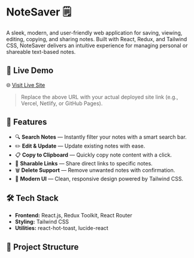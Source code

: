 # NoteSaver 🗒️

A sleek, modern, and user-friendly web application for saving, viewing, editing, copying, and sharing notes. Built with React, Redux, and Tailwind CSS, NoteSaver delivers an intuitive experience for managing personal or shareable text-based notes.

## 🔗 Live Demo

🌐 [Visit Live Site](https://hello-note.vercel.app/)

> Replace the above URL with your actual deployed site link (e.g., Vercel, Netlify, or GitHub Pages).

## 🚀 Features

- 🔍 **Search Notes** — Instantly filter your notes with a smart search bar.
- ✏️ **Edit & Update** — Update existing notes with ease.
- 📋 **Copy to Clipboard** — Quickly copy note content with a click.
- 🔗 **Sharable Links** — Share direct links to specific notes.
- 🗑️ **Delete Support** — Remove unwanted notes with confirmation.
- 🎨 **Modern UI** — Clean, responsive design powered by Tailwind CSS.

## 🛠️ Tech Stack

- **Frontend:** React.js, Redux Toolkit, React Router
- **Styling:** Tailwind CSS
- **Utilities:** react-hot-toast, lucide-react

## 🧩 Project Structure



